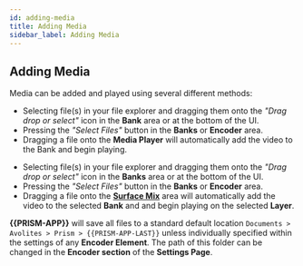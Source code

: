 ```yaml
---
id: adding-media
title: Adding Media
sidebar_label: Adding Media
---
```


## Adding Media

Media can be added and played using several different methods:
<div style={{display: (`{{PRISM-APP-LOWER}}` === 'player') ? '' : 'none'}}> 

- Selecting file(s) in your file explorer and dragging them onto the _"Drag drop or select"_ icon in the **Bank** area or at the bottom of the UI.
- Pressing the _"Select Files"_ button in the **Banks** or **Encoder** area.
- Dragging a file onto the **Media Player** will automatically add the video to the Bank and begin playing.

</div>

<div style={{display: (`{{PRISM-APP-LOWER}}` === 'zero' || `{{PRISM-APP-LOWER}}` === 'prism') ? '' : 'none'}}> 

- Selecting file(s) in your file explorer and dragging them onto the _"Drag drop or select"_ icon in the **Banks** area or at the bottom of the UI.
- Pressing the _"Select Files"_ button in the **Banks** or **Encoder** area.
- Dragging a file onto the [**Surface Mix**](../play/layers#surface-mix) area will automatically add the video to the selected **Bank** and and begin playing on the selected **Layer**.

</div>

**{{PRISM-APP}}** will save all files to a standard default location `Documents > Avolites > Prism > {{PRISM-APP-LAST}}` unless individually specified within the settings of any **Encoder Element**. The path of this folder can be changed in the **Encoder section** of the **Settings Page**.